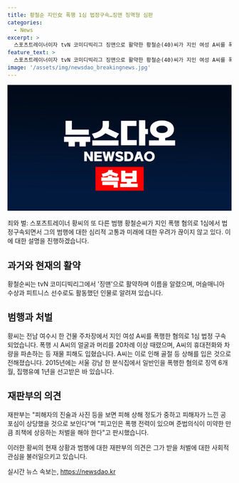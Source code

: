 ```yaml
---
title: 황철순 지인女 폭행 1심 법정구속…징맨 징역형 심판
categories:
  - News
excerpt: >
  스포츠트레이너이자 tvN 코미디빅리그 징맨으로 활약한 황철순(40)씨가 지인 여성 A씨를 폭행한 혐의로 1심 법정 구속됐다. 1년 형을 선고받은 황씨는 A씨를 주먹으로 20차례 이상 때리고 휴대전화와 차량을 파손하는 등 재물 피해도 입혔다. 재판부는 피해 상해 정도가 중하고 피해자의 느낀 공포심이 상당했을 것이라며 폭행 전력이 있고 준법의식이 미약한 만큼 상응하는 처벌을 해야 한다고 판시했다. (150자)
feature_text: >
  스포츠트레이너이자 tvN 코미디빅리그 징맨으로 활약한 황철순(40)씨가 지인 여성 A씨를 폭행한 혐의로 1심 법정 구속됐다. 1년 형을 선고받은 황씨는 A씨를 주먹으로 20차례 이상 때리고 휴대전화와 차량을 파손하는 등 재물 피해도 입혔다. 재판부는 피해 상해 정도가 중하고 피해자의 느낀 공포심이 상당했을 것이라며 폭행 전력이 있고 준법의식이 미약한 만큼 상응하는 처벌을 해야 한다고 판시했다. (150자)
image: '/assets/img/newsdao_breakingnews.jpg'
---
```


<p><img src="/assets/img/newsdao_breakingnews.jpg" alt="flaretime 속보" /></p>

<p>죄와 벌: 스포츠트레이너 황씨의 또 다른 범행
황철순씨가 지인 폭행 혐의로 1심에서 법정구속되면서 그의 범행에 대한 심리적 고통과 미래에 대한 우려가 끊이지 않고 있다. 이에 대한 설명을 진행하겠습니다.</p>

<h2><b>과거와 현재의 활약</b></h2>

<p>황철순씨는 tvN 코미디빅리그에서 '징맨'으로 활약하며 이름을 알렸으며, 머슬매니아 수상과 피트니스 선수로도 활동했던 인물로 알려져 있습니다.</p>

<h2><b>범행과 처벌</b></h2>

<p>황씨는 전남 여수시 한 건물 주차장에서 지인 여성 A씨를 폭행한 혐의로 1심 법정 구속되었습니다. 폭행 시 A씨의 얼굴과 머리를 20차례 이상 때렸으며, A씨의 휴대전화와 차량을 파손하는 등 재물 피해도 입혔습니다. A씨는 이로 인해 골절 등 상해를 입은 것으로 전해졌습니다. 2015년에는 서울 강남 한 분식집에서 일반인을 폭행한 혐의로 징역 6개월, 집행유예 1년을 선고받은 바 있습니다.</p>

<h2><b>재판부의 의견</b></h2>

<p>재판부는 "피해자의 진술과 사진 등을 보면 피해 상해 정도가 중하고 피해자가 느낀 공포심이 상당했을 것으로 보인다"며 "피고인은 폭행 전력이 있으며 준법의식이 미약한 만큼 죄책에 상응하는 처벌을 해야 한다"고 판시했습니다. </p>

<p>이러한 황씨의 현재 상황과 범행에 대한 재판부의 의견은 그가 받을 처벌에 대한 사회적 관심을 불러일으키고 있습니다.</p>
실시간 뉴스 속보는, <a href="https://newsdao.kr" rel="dofollow">https://newsdao.kr</a>


